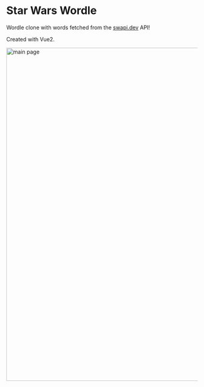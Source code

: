 # Star Wars Wordle

Wordle clone with words fetched from the [swapi.dev](https://swapi.dev/) API!

Created with Vue2.

<img width="876" alt="main page" src="https://user-images.githubusercontent.com/23251909/179482082-6964573b-7812-4095-adfe-b240852512b1.png">
